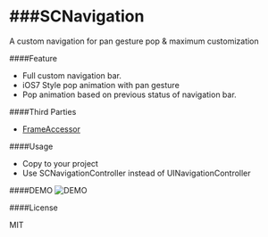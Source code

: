 ###SCNavigation
============

A custom navigation for pan gesture pop &amp; maximum customization


####Feature
 * Full custom navigation bar.
 * iOS7 Style pop animation with pan gesture
 * Pop animation based on previous status of navigation bar.

####Third Parties
 * [FrameAccessor](https://github.com/AlexDenisov/FrameAccessor)

####Usage
 * Copy to your project
 * Use SCNavigationController instead of UINavigationController

####DEMO
![DEMO](http://ww3.sinaimg.cn/large/84efdcc6gw1ejibypsu1qg208w0fse81.gif)

####License

MIT
